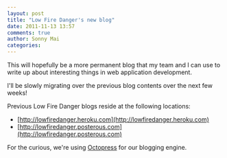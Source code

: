```yaml
---
layout: post
title: "Low Fire Danger's new blog"
date: 2011-11-13 13:57
comments: true
author: Sonny Mai
categories: 
---
```


This will hopefully be a more permanent blog that my team and I can use to write up about interesting things in web application development.

I'll be slowly migrating over the previous blog contents over the next few weeks!

Previous Low Fire Danger blogs reside at the following locations:

- [http://lowfiredanger.heroku.com](http://lowfiredanger.heroku.com)
- [http://lowfiredanger.posterous.com](http://lowfiredanger.posterous.com)

For the curious, we're using [Octopress](http://octopress.org) for our blogging engine.